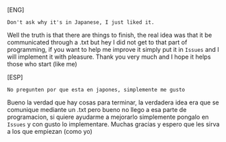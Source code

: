 [ENG]

`Don't ask why it's in Japanese, I just liked it.`

Well the truth is that there are things to finish, the real idea was that it be communicated through a .txt but hey I did not get to that part of programming, if you want to help me improve it simply put it in `Issues` and I will implement it with pleasure. Thank you very much and I hope it helps those who start (like me)

[ESP]

`No pregunten por que esta en japones, simplemente me gusto`

Bueno la verdad que hay cosas para terminar, la verdadera idea era que se comunique mediante un .txt pero bueno no llego a esa parte de programacion, si quiere ayudarme a mejorarlo simplemente pongalo en `Issues` y con gusto lo implementare. Muchas gracias y espero que les sirva a los que empiezan (como yo)
